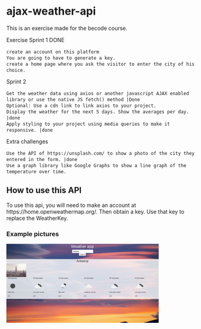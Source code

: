 # ajax-weather-api

This is an exercise made for the becode course.


Exercise
Sprint 1 DONE

    create an account on this platform
    You are going to have to generate a key.
    create a home page where you ask the visitor to enter the city of his choice.

Sprint 2

    Get the weather data using axios or another javascript AJAX enabled library or use the native JS fetch() method |Done
    Optional: Use a cdn link to link axios to your project.
    Display the weather for the next 5 days. Show the averages per day. |done
    Apply styling to your project using media queries to make it responsive. |done

Extra challenges

    Use the API of https://unsplash.com/ to show a photo of the city they entered in the form. |done
    Use a graph library like Google Graphs to show a line graph of the temperature over time.

<h2>How to use this API </h2>
To use this api, you will need to make an account at https://home.openweathermap.org/.
Then obtain a key. Use that key to replace the WeatherKey.

### Example pictures

<img src="Resources/Weather-app.png" alt="Weather app example of Antwerp"  width="400">
